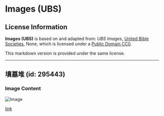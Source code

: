 # Images (UBS)

## License Information

**Images (UBS)** is based on and adapted from: _UBS Images_, [United Bible Societies](https://unitedbiblesocieties.org/), None, which is licensed under a [Public Domain CC0](https://creativecommons.org/public-domain/cc0/).

This markdown version is provided under the same license.



--------------------------------

## 墳墓堆 (id: 295443)

### Image Content

![Image](https://cdn.aquifer.bible/aquifer-content/resources/Media/WEB-0469_burial_mound.jpg)

[link](https://cdn.aquifer.bible/aquifer-content/resources/Media/WEB-0469_burial_mound.jpg)



